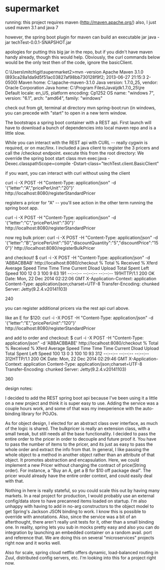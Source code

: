 supermarket
===========
running: this project requires maven (http://maven.apache.org/)
also, I just used maven 3.1 and java 7

however, the spring boot plugin for maven can build an executable jar
java -jar techTest-0.0.1-SNAPSHOT.jar

apologies for putting this big jar in the repo, but if you didn't have
maven handy already, though this would help. Obviously, the curl commands
below would be the only test then of the code, ignore the basicClient.

C:\Users\mitch\git\supermarket2>mvn -version
Apache Maven 3.1.0 (893ca28a1da9d5f51ac03827af98bb730128f9f2; 2013-06-27 21:15:3
2-0500)
Maven home: C:\apache-maven-3.1.0
Java version: 1.7.0_25, vendor: Oracle Corporation
Java home: C:\Program Files\Java\jdk1.7.0_25\jre
Default locale: en_US, platform encoding: Cp1252
OS name: "windows 7", version: "6.1", arch: "amd64", family: "windows"

check out from git, terminal at directory
mvn spring-boot:run (in windows, you can precede with "start" to open in a new term window.

The bootstraps a spring boot container with a REST api. First launch will have to download
a bunch of dependencies into local maven repo and is a little slow.

While you can interact with the REST api with CURL -- really cygwin is required, or on mac/linx.
I included a java client to register the 3 pricers and call the /checkout endpoint.
execute this from the root directory: We override the spring boot start class
mvn exec:java  -Dexec.classpathScope=compile -Dstart-class="techTest.client.BasicClient"

if you want, you can interact with curl without using the client

curl -i -X POST -H "Content-Type: application/json" -d '{"letter":"A","pricePerUnit":"20"}' http://localhost:8080/registerStandardPricer

registers a pricer for "A" -- you'll see action in the other term running the spring boot app.

curl -i -X POST -H "Content-Type: application/json" -d '{"letter":"C","pricePerUnit":"30"}' http://localhost:8080/registerStandardPricer

now reg bulk pricer:
curl -i -X POST -H "Content-Type: application/json" -d '{"letter":"B","pricePerUnit":"50","discountQuantity":"5","discountPrice":"150"}' http://localhost:8080/registerBulkPricer

and checkout!
$ curl -i -X POST -H "Content-Type: application/json" -d 'ABBACBBAB' http://localhost:8080/checkout
  % Total    % Received % Xferd  Average Speed   Time    Time     Time  Current
                                 Dload  Upload   Total   Spent    Left  Speed
100    12    0     3  100     9     63    191 --:--:-- --:--:-- --:--:--   191HTTP/1.1 200 OK
Date: Mon, 22 Dec 2014 02:22:06 GMT
X-Application-Context: application
Content-Type: application/json;charset=UTF-8
Transfer-Encoding: chunked
Server: Jetty(9.2.4.v20141103)

240

you can register additional pricers via the rest api curl above.

like an E for $120:
curl -i -X POST -H "Content-Type: application/json" -d '{"letter":"E","pricePerUnit":"120"}' http://localhost:8080/registerStandardPricer

and add to order and checkout:
$ curl -i -X POST -H "Content-Type: application/json" -d 'ABBACBBABE' http://localhost:8080/checkout
  % Total    % Received % Xferd  Average Speed   Time    Time     Time  Current
                                 Dload  Upload   Total   Spent    Left  Speed
100    13    0     3  100    10     93    312 --:--:-- --:--:-- --:--:--   312HTTP/1.1 200 OK
Date: Mon, 22 Dec 2014 02:29:46 GMT
X-Application-Context: application
Content-Type: application/json;charset=UTF-8
Transfer-Encoding: chunked
Server: Jetty(9.2.4.v20141103)

360




design notes:

I decided to add the REST spring boot api because I've been using it a little on a new project
and think it is super easy to use. Adding the service was a couple hours work, and some of that
was my inexperience with the auto-binding library for POJOs.

As for object design, I elected for an abstract class over interface, as much of the logic is shared.
The bulkpricer is really an extension class, with a small tweak, but still needs all the base functionality.
I decided to pass the entire order to the pricer in order to decouple and future
proof it. You have to pass the number of items to the pricer, and its just as easy to pass the whole
order and extract the info from that. In general, I like passing the whole object to a method in another
object rather than an attribute of that object. It promotes abstraction and encapsulation.
Here, we could implement a new Pricer without changing 
the contract of price(String order). For instance, a "Buy an A, get a B for $10 off package deal". 
The pricer would already have the entire order context, and could easily deal with that.

Nothing in here is really stateful, so you could scale this out by having many markets.
In a real project for production, I would probably use an external config/data store to have precanned
items loaded on startup.  I'm also unhappy with having to add in no-arg constructors 
to the object model to get Spring's Jackson JSON binding to work. I know this is possible to override
with annotations. Also, since the service was a bit of an afterthought, there aren't really unit
tests for it, other than a small binding one. In reality, spring lets you sub in mocks pretty easy
and also you can do integration by launching an embedded container on a random avail. port and reference 
that. We are doing this on several "microservices" projects right now and it works well.

Also for scale, spring cloud netflix offers dynamic, load-balanced routing in Zuul, distributed config 
servers, etc. I'm looking into this for a project right now.
